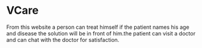# VCare
From this website a person can treat himself if the patient names his age and disease the solution will be in front of him.the patient can visit a doctor and can chat with the doctor for satisfaction.
